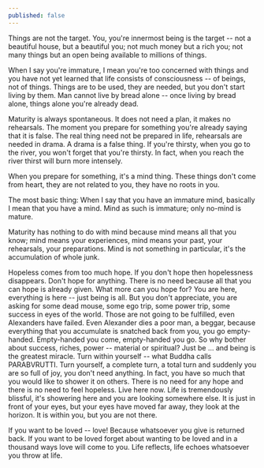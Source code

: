 ```yaml
---
published: false
---
```


Things are not the target. You, you're innermost being is the target -- not a beautiful house, but a beautiful you; not much money but a rich you;  not many things but an open being available to millions of things.

When I say you're immature, I mean you're too concerned with things and you have not yet learned that life consists of consciousness -- of beings, not of things. Things are to be used, they are needed, but you don't start living by them. Man cannot live by bread alone -- once living by bread alone, things alone you're already dead. 

Maturity is always spontaneous. It does not need a plan, it makes no rehearsals. The moment you prepare for something you're already saying that it is false. The real thing need not be prepared in life, rehearsals are needed in drama. A drama is a false thing. If you're thirsty, when you go to the river, you won't forget that you're thirsty. In fact, when you reach the river thirst will burn more intensely.

When you prepare for something, it's a mind thing. These things don't come from heart, they are not related to you, they have no roots in you.


The most basic thing: When I say that you have an immature mind, basically I mean that you have a mind. Mind as such is immature; only no-mind is mature.

Maturity has nothing to do with mind because mind means all that you know; mind means your experiences, mind means your past, your rehearsals, your preparations. Mind is not something in particular, it's the accumulation of whole junk.


Hopeless comes from too much hope. If you don't hope then hopelessness disappears. 
     Don't hope for anything. There is no need because all that you can hope is already given. What more can you hope for? 
       You are here, everything is here -- just being is all. But you don't appreciate, you are asking for some dead mouse, some ego trip, some power trip, some success in eyes of the world. Those are not going to be fulfilled, even Alexanders have failed. Even Alexander dies a poor man, a beggar, because everything that you accumulate is snatched back from you, you go empty-handed. Empty-handed you come, empty-handed you go. 
        So why bother about success, riches, power -- material or spiritual? Just be ... and being is the greatest miracle. Turn within yourself -- what Buddha calls PARABVRUTTI. Turn yourself, a complete turn, a total turn and suddenly you are so full of joy, you don't need anything. In fact, you have so much that you would like to shower it on others. 
      There is no need for any hope and there is no need to feel hopeless. Live here now. Life is tremendously blissful, it's showering here and you are looking somewhere else. It is just in front of your eyes, but your eyes have moved far away, they look at the horizon. It is within you, but you are not there.


If you want to be loved -- love! Because whatsoever you give is returned back. If you want to be loved forget about wanting to be loved and in a thousand ways love will come to you. Life reflects, life echoes whatsoever you throw at life.
